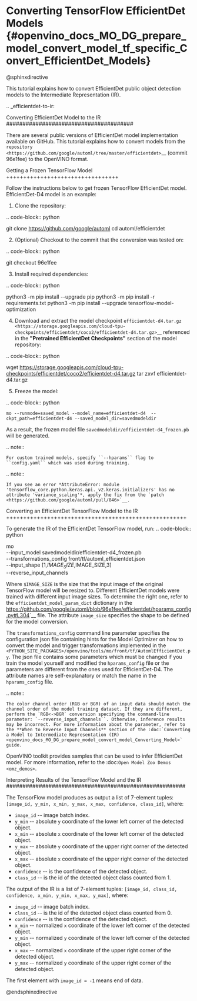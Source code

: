 # Converting TensorFlow EfficientDet Models {#openvino_docs_MO_DG_prepare_model_convert_model_tf_specific_Convert_EfficientDet_Models}

@sphinxdirective

This tutorial explains how to convert EfficientDet public object detection models to the Intermediate Representation (IR).

.. _efficientdet-to-ir:

Converting EfficientDet Model to the IR
#######################################

There are several public versions of EfficientDet model implementation available on GitHub. This tutorial explains how to
convert models from the `repository <https://github.com/google/automl/tree/master/efficientdet>`__  (commit 96e1fee) to the OpenVINO format.

Getting a Frozen TensorFlow Model
+++++++++++++++++++++++++++++++++

Follow the instructions below to get frozen TensorFlow EfficientDet model. EfficientDet-D4 model is an example:

1. Clone the repository:

.. code-block:: python

   git clone https://github.com/google/automl
   cd automl/efficientdet

2. (Optional) Checkout to the commit that the conversion was tested on:

.. code-block:: python

   git checkout 96e1fee

3. Install required dependencies:

.. code-block:: python

   python3 -m pip install --upgrade pip
   python3 -m pip install -r requirements.txt
   python3 -m pip install --upgrade tensorflow-model-optimization

4. Download and extract the model checkpoint `efficientdet-d4.tar.gz <https://storage.googleapis.com/cloud-tpu-checkpoints/efficientdet/coco2/efficientdet-d4.tar.gz>`__
referenced in the **"Pretrained EfficientDet Checkpoints"** section of the model repository:

.. code-block:: python

   wget https://storage.googleapis.com/cloud-tpu-checkpoints/efficientdet/coco2/efficientdet-d4.tar.gz
   tar zxvf efficientdet-d4.tar.gz

5. Freeze the model:

.. code-block:: python

    mo --runmode=saved_model --model_name=efficientdet-d4  --ckpt_path=efficientdet-d4 --saved_model_dir=savedmodeldir

As a result, the frozen model file ``savedmodeldir/efficientdet-d4_frozen.pb`` will be generated.

.. note::

    For custom trained models, specify ``--hparams`` flag to ``config.yaml`` which was used during training.

.. note::

    If you see an error *AttributeError: module 'tensorflow_core.python.keras.api._v2.keras.initializers' has no attribute 'variance_scaling'*, apply the fix from the `patch <https://github.com/google/automl/pull/846>`__.

Converting an EfficientDet TensorFlow Model to the IR
+++++++++++++++++++++++++++++++++++++++++++++++++++++

To generate the IR of the EfficientDet TensorFlow model, run:
.. code-block:: python

   mo \
   --input_model savedmodeldir/efficientdet-d4_frozen.pb \
   --transformations_config front/tf/automl_efficientdet.json \
   --input_shape [1,$IMAGE_SIZE,$IMAGE_SIZE,3] \
   --reverse_input_channels


Where ``$IMAGE_SIZE`` is the size that the input image of the original TensorFlow model will be resized to. Different
EfficientDet models were trained with different input image sizes. To determine the right one, refer to the ``efficientdet_model_param_dict``
dictionary in the <https://github.com/google/automl/blob/96e1fee/efficientdet/hparams_config.py#L304>`__ file.
The attribute ``image_size`` specifies the shape to be defined for the model conversion.

The ``transformations_config`` command line parameter specifies the configuration json file containing hints for the Model Optimizer on how to convert the model and trigger transformations implemented in the ``<PYTHON_SITE_PACKAGES>/openvino/tools/mo/front/tf/AutomlEfficientDet.py``. The json file contains some parameters which must be changed if you
train the model yourself and modified the ``hparams_config`` file or the parameters are different from the ones used for EfficientDet-D4.
The attribute names are self-explanatory or match the name in the ``hparams_config`` file.

.. note::

    The color channel order (RGB or BGR) of an input data should match the channel order of the model training dataset. If they are different, perform the `RGB<->BGR` conversion specifying the command-line parameter: `--reverse_input_channels``. Otherwise, inference results may be incorrect. For more information about the parameter, refer to the **When to Reverse Input Channels** section of the :doc:`Converting a Model to Intermediate Representation (IR) <openvino_docs_MO_DG_prepare_model_convert_model_Converting_Model>` guide.

OpenVINO toolkit provides samples that can be used to infer EfficientDet model. 
For more information, refer to the :doc:`Open Model Zoo Demos <omz_demos>`.

Interpreting Results of the TensorFlow Model and the IR
#######################################################

The TensorFlow model produces as output a list of 7-element tuples: `[image_id, y_min, x_min, y_max, x_max, confidence, class_id]`, where:

* ``image_id`` -- image batch index.
* ``y_min`` -- absolute ``y`` coordinate of the lower left corner of the detected object.
* ``x_min`` -- absolute ``x`` coordinate of the lower left corner of the detected object.
* ``y_max`` -- absolute ``y`` coordinate of the upper right corner of the detected object.
* ``x_max`` -- absolute ``x`` coordinate of the upper right corner of the detected object.
* ``confidence`` -- is the confidence of the detected object.
* ``class_id`` -- is the id of the detected object class counted from 1.

The output of the IR is a list of 7-element tuples: ``[image_id, class_id, confidence, x_min, y_min, x_max, y_max]``, where:

* ``image_id`` -- image batch index.
* ``class_id`` -- is the id of the detected object class counted from 0.
* ``confidence`` -- is the confidence of the detected object.
* ``x_min`` -- normalized ``x`` coordinate of the lower left corner of the detected object.
* ``y_min`` -- normalized ``y`` coordinate of the lower left corner of the detected object.
* ``x_max`` -- normalized ``x`` coordinate of the upper right corner of the detected object.
* ``y_max`` -- normalized ``y`` coordinate of the upper right corner of the detected object.

The first element with ``image_id = -1`` means end of data.


@endsphinxdirective
